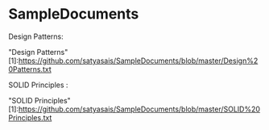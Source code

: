 # SampleDocuments
Design Patterns:

"Design Patterns" [1]:https://github.com/satyasais/SampleDocuments/blob/master/Design%20Patterns.txt

SOLID Principles :

"SOLID Principles" [1]:https://github.com/satyasais/SampleDocuments/blob/master/SOLID%20Principles.txt 
